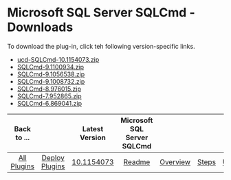 
# Microsoft SQL Server SQLCmd - Downloads

To download the plug-in, click teh following version-specific links.
- [ucd-SQLCmd-10.1154073.zip](https://raw.githubusercontent.com/UrbanCode/IBM-UCD-PLUGINS/main/files/SQLCmd/ucd-SQLCmd-10.1154073.zip)
- [SQLCmd-9.1100934.zip](https://raw.githubusercontent.com/UrbanCode/IBM-UCD-PLUGINS/main/files/SQLCmd/SQLCmd-9.1100934.zip)
- [SQLCmd-9.1056538.zip](https://raw.githubusercontent.com/UrbanCode/IBM-UCD-PLUGINS/main/files/SQLCmd/SQLCmd-9.1056538.zip)
- [SQLCmd-9.1008732.zip](https://raw.githubusercontent.com/UrbanCode/IBM-UCD-PLUGINS/main/files/SQLCmd/SQLCmd-9.1008732.zip)
- [SQLCmd-8.976015.zip](https://raw.githubusercontent.com/UrbanCode/IBM-UCD-PLUGINS/main/files/SQLCmd/SQLCmd-8.976015.zip)
- [SQLCmd-7.952865.zip](https://raw.githubusercontent.com/UrbanCode/IBM-UCD-PLUGINS/main/files/SQLCmd/SQLCmd-7.952865.zip)
- [SQLCmd-6.869041.zip](https://raw.githubusercontent.com/UrbanCode/IBM-UCD-PLUGINS/main/files/SQLCmd/SQLCmd-6.869041.zip)

|Back to ...||Latest Version|Microsoft SQL Server SQLCmd ||||
| :---: | :---: | :---: | :---: | :---: | :---: | :---: |
|[All Plugins](../../index.md)|[Deploy Plugins](../README.md)|[10.1154073](https://raw.githubusercontent.com/UrbanCode/IBM-UCD-PLUGINS/main/files/SQLCmd/ucd-SQLCmd-10.1154073.zip)|[Readme](README.md)|[Overview](overview.md)|[Steps](steps.md)|[Usage](usage.md)|

